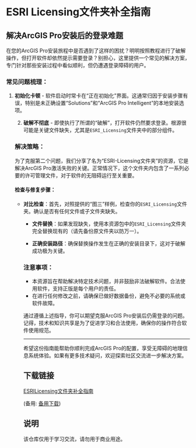 # ESRI Licensing文件夹补全指南

## 解决ArcGIS Pro安装后的登录难题

在您的ArcGIS Pro安装旅程中是否遇到了这样的困扰？明明按照教程进行了破解操作，但打开软件却依然提示需要登录？别担心，这里提供一个常见的解决方案，专门针对那些安装过程中看似顺利，但仍遭遇登录障碍的用户。

### 常见问题梳理：

1. **初始化卡顿** - 软件启动时常卡在“正在初始化”界面。这通常归因于安装步骤有误，特别是未正确设置“Solutions”和“ArcGIS Pro Intelligent”的本地安装选项。

   2. **破解不彻底** - 即使执行了所谓的“破解”，打开软件仍然要求登录。根源很可能是关键文件缺失，尤其是`ESRI_Licensing`文件夹中的部分组件。

   ### 解决策略：

   为了克服第二个问题，我们分享了名为“ESRI-Licensing文件夹”的资源，它是解决ArcGIS Pro激活失败的关键。正常情况下，这个文件夹内包含了一系列必要的许可管理文件，对于软件的无阻碍运行至关重要。

   #### 检查与修复步骤：

   - **对比检查**：首先，对照提供的“图三”样例，检查你的`ESRI_Licensing`文件夹。确认是否有任何文件或子文件夹缺失。

     - **文件替换**：如果发现缺失，使用本资源包中的`ESRI_Licensing`文件夹完全替换现有的（请先备份原文件夹以防万一）。

     - **正确安装路径**：确保替换操作发生在正确的安装目录下，这对于破解成功极为关键。

     ### 注意事项：
     - 本资源旨在帮助解决特定技术问题，并非鼓励非法破解软件。合法使用软件，支持正版是每个用户的责任。
     - 在进行任何修改之前，请确保已做好数据备份，避免不必要的系统或软件故障。

     通过遵循上述指导，你可以期望克服ArcGIS Pro安装后仍需登录的问题。记得，技术和知识共享是为了促进学习和合法使用，确保你的操作符合软件使用规范。

     ---

     希望这份指南能帮助你顺利完成ArcGIS Pro的配置，享受无障碍的地理信息系统体验。如果有更多技术疑问，欢迎探索社区交流进一步解决方案。

     ## 下载链接
     [ESRILicensing文件夹补全指南](https://pan.quark.cn/s/a96f774fee3f) 

     (备用: [备用下载](https://pan.baidu.com/s/139SxnMzNfqQYTNN9fsDWag?pwd=1234))

     ## 说明

     该仓库仅用于学习交流，请勿用于商业用途。
